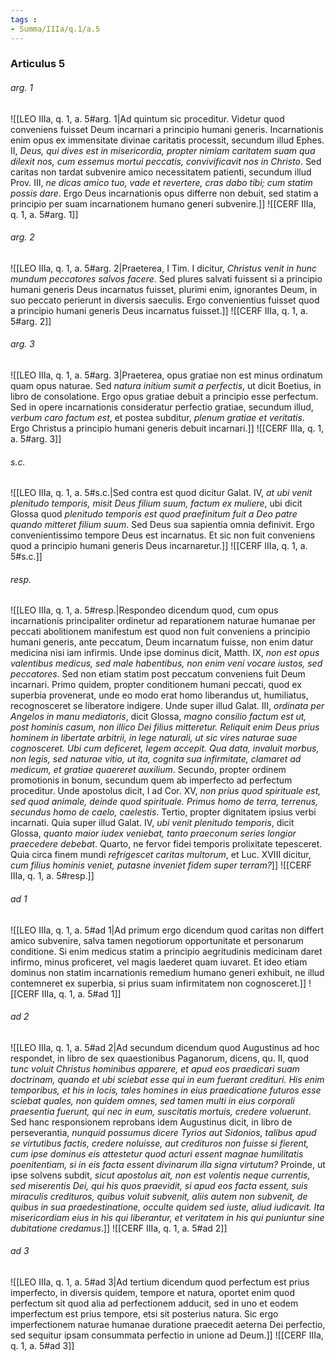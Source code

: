 ```yaml
---
tags : 
- Summa/IIIa/q.1/a.5
---
```


### Articulus 5

###### arg. 1
![[LEO IIIa, q. 1, a. 5#arg. 1|Ad quintum sic proceditur. Videtur quod conveniens fuisset Deum incarnari a principio humani generis. Incarnationis enim opus ex immensitate divinae caritatis processit, secundum illud Ephes. II, *Deus, qui dives est in misericordia, propter nimiam caritatem suam qua dilexit nos, cum essemus mortui peccatis, convivificavit nos in Christo*. Sed caritas non tardat subvenire amico necessitatem patienti, secundum illud Prov. III, *ne dicas amico tuo, vade et revertere, cras dabo tibi; cum statim possis dare*. Ergo Deus incarnationis opus differre non debuit, sed statim a principio per suam incarnationem humano generi subvenire.]]
![[CERF IIIa, q. 1, a. 5#arg. 1]]

###### arg. 2
![[LEO IIIa, q. 1, a. 5#arg. 2|Praeterea, I Tim. I dicitur, *Christus venit in hunc mundum peccatores salvos facere*. Sed plures salvati fuissent si a principio humani generis Deus incarnatus fuisset, plurimi enim, ignorantes Deum, in suo peccato perierunt in diversis saeculis. Ergo convenientius fuisset quod a principio humani generis Deus incarnatus fuisset.]]
![[CERF IIIa, q. 1, a. 5#arg. 2]]

###### arg. 3
![[LEO IIIa, q. 1, a. 5#arg. 3|Praeterea, opus gratiae non est minus ordinatum quam opus naturae. Sed *natura initium sumit a perfectis*, ut dicit Boetius, in libro de consolatione. Ergo opus gratiae debuit a principio esse perfectum. Sed in opere incarnationis consideratur perfectio gratiae, secundum illud, *verbum caro factum est*, et postea subditur, *plenum gratiae et veritatis*. Ergo Christus a principio humani generis debuit incarnari.]]
![[CERF IIIa, q. 1, a. 5#arg. 3]]

###### s.c.
![[LEO IIIa, q. 1, a. 5#s.c.|Sed contra est quod dicitur Galat. IV, *at ubi venit plenitudo temporis, misit Deus filium suum, factum ex muliere*, ubi dicit Glossa quod *plenitudo temporis est quod praefinitum fuit a Deo patre quando mitteret filium suum*. Sed Deus sua sapientia omnia definivit. Ergo convenientissimo tempore Deus est incarnatus. Et sic non fuit conveniens quod a principio humani generis Deus incarnaretur.]]
![[CERF IIIa, q. 1, a. 5#s.c.]]

###### resp.
![[LEO IIIa, q. 1, a. 5#resp.|Respondeo dicendum quod, cum opus incarnationis principaliter ordinetur ad reparationem naturae humanae per peccati abolitionem manifestum est quod non fuit conveniens a principio humani generis, ante peccatum, Deum incarnatum fuisse, non enim datur medicina nisi iam infirmis. Unde ipse dominus dicit, Matth. IX, *non est opus valentibus medicus, sed male habentibus, non enim veni vocare iustos, sed peccatores*. Sed non etiam statim post peccatum conveniens fuit Deum incarnari. Primo quidem, propter conditionem humani peccati, quod ex superbia provenerat, unde eo modo erat homo liberandus ut, humiliatus, recognosceret se liberatore indigere. Unde super illud Galat. III, *ordinata per Angelos in manu mediatoris*, dicit Glossa, *magno consilio factum est ut, post hominis casum, non illico Dei filius mitteretur. Reliquit enim Deus prius hominem in libertate arbitrii, in lege naturali, ut sic vires naturae suae cognosceret. Ubi cum deficeret, legem accepit. Qua data, invaluit morbus, non legis, sed naturae vitio, ut ita, cognita sua infirmitate, clamaret ad medicum, et gratiae quaereret auxilium*. Secundo, propter ordinem promotionis in bonum, secundum quem ab imperfecto ad perfectum proceditur. Unde apostolus dicit, I ad Cor. XV, *non prius quod spirituale est, sed quod animale, deinde quod spirituale. Primus homo de terra, terrenus, secundus homo de caelo, caelestis*. Tertio, propter dignitatem ipsius verbi incarnati. Quia super illud Galat. IV, *ubi venit plenitudo temporis*, dicit Glossa, *quanto maior iudex veniebat, tanto praeconum series longior praecedere debebat*. Quarto, ne fervor fidei temporis prolixitate tepesceret. Quia circa finem mundi *refrigescet caritas multorum*, et Luc. XVIII dicitur, *cum filius hominis veniet, putasne inveniet fidem super terram?*]]
![[CERF IIIa, q. 1, a. 5#resp.]]

###### ad 1
![[LEO IIIa, q. 1, a. 5#ad 1|Ad primum ergo dicendum quod caritas non differt amico subvenire, salva tamen negotiorum opportunitate et personarum conditione. Si enim medicus statim a principio aegritudinis medicinam daret infirmo, minus proficeret, vel magis laederet quam iuvaret. Et ideo etiam dominus non statim incarnationis remedium humano generi exhibuit, ne illud contemneret ex superbia, si prius suam infirmitatem non cognosceret.]]
![[CERF IIIa, q. 1, a. 5#ad 1]]

###### ad 2
![[LEO IIIa, q. 1, a. 5#ad 2|Ad secundum dicendum quod Augustinus ad hoc respondet, in libro de sex quaestionibus Paganorum, dicens, qu. II, quod *tunc voluit Christus hominibus apparere, et apud eos praedicari suam doctrinam, quando et ubi sciebat esse qui in eum fuerant credituri. His enim temporibus, et his in locis, tales homines in eius praedicatione futuros esse sciebat quales, non quidem omnes, sed tamen multi in eius corporali praesentia fuerunt, qui nec in eum, suscitatis mortuis, credere voluerunt*. Sed hanc responsionem reprobans idem Augustinus dicit, in libro de perseverantia, *nunquid possumus dicere Tyrios aut Sidonios, talibus apud se virtutibus factis, credere noluisse, aut credituros non fuisse si fierent, cum ipse dominus eis attestetur quod acturi essent magnae humilitatis poenitentiam, si in eis facta essent divinarum illa signa virtutum?* Proinde, ut ipse solvens subdit, *sicut apostolus ait, non est volentis neque currentis, sed miserentis Dei, qui his quos praevidit, si apud eos facta essent, suis miraculis credituros, quibus voluit subvenit, aliis autem non subvenit, de quibus in sua praedestinatione, occulte quidem sed iuste, aliud iudicavit. Ita misericordiam eius in his qui liberantur, et veritatem in his qui puniuntur sine dubitatione credamus*.]]
![[CERF IIIa, q. 1, a. 5#ad 2]]

###### ad 3
![[LEO IIIa, q. 1, a. 5#ad 3|Ad tertium dicendum quod perfectum est prius imperfecto, in diversis quidem, tempore et natura, oportet enim quod perfectum sit quod alia ad perfectionem adducit, sed in uno et eodem imperfectum est prius tempore, etsi sit posterius natura. Sic ergo imperfectionem naturae humanae duratione praecedit aeterna Dei perfectio, sed sequitur ipsam consummata perfectio in unione ad Deum.]]
![[CERF IIIa, q. 1, a. 5#ad 3]]

